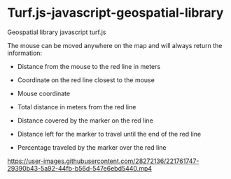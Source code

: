 # Turf.js-javascript-geospatial-library
Geospatial library javascript turf.js

The mouse can be moved anywhere on the map and will always return the information:

- Distance from the mouse to the red line in meters

- Coordinate on the red line closest to the mouse

- Mouse coordinate

- Total distance in meters from the red line

- Distance covered by the marker on the red line

- Distance left for the marker to travel until the end of the red line

- Percentage traveled by the marker over the red line



https://user-images.githubusercontent.com/28272136/221761747-29390b43-5a92-44fb-b56d-547e6ebd5440.mp4

